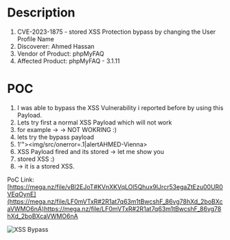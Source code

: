 # Description

1. CVE-2023-1875 - stored XSS Protection bypass by changing the User Profile Name
1. Discoverer: Ahmed Hassan
1. Vendor of Product: phpMyFAQ
1. Affected Product: phpMyFAQ - 3.1.11

# POC
1. I was able to bypass the XSS Vulnerability i reported before by using this Payload.
1. Lets try first a normal XSS Payload which will not work
1. for example -> <script>alert('1')</script> -> NOT WOKRING :)
1. lets try the bypass payload
1. 1'"><img/src/onerror=.1|alertAHMED-Vienna>
1. XSS Payload fired and its stored -> let me show you
1. stored XSS :)
1. -> it is a stored XSS.

PoC Link: [https://mega.nz/file/vBl2EJoT#KVnXKVqLOl5Qhux9lJrcr53egaZtEzu00UR0VEqOynE](https://mega.nz/file/LF0mVTxR#2R1at7q63m1tBwcshF_86vg78hXd_2boBXcaVWMO6nA)https://mega.nz/file/LF0mVTxR#2R1at7q63m1tBwcshF_86vg78hXd_2boBXcaVWMO6nA

![XSS Bypass](https://github.com/ahmedvienna/Vulnerabilities/assets/80028768/58b48947-6542-4e5c-9b56-fd00fc281d17)
